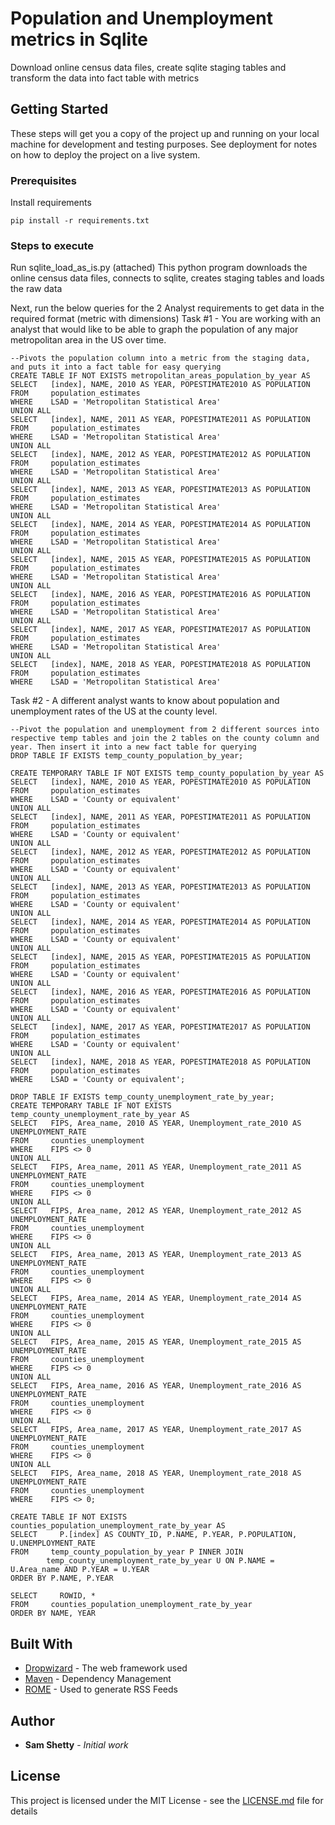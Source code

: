 # Population and Unemployment metrics in Sqlite 

Download online census data files, create sqlite staging tables and transform the data into fact table with metrics 

## Getting Started

These steps will get you a copy of the project up and running on your local machine for development and testing purposes. See deployment for notes on how to deploy the project on a live system.

### Prerequisites

Install requirements

```
pip install -r requirements.txt
```

### Steps to execute

Run sqlite_load_as_is.py (attached)
This python program downloads the online census data files, connects to sqlite, creates staging tables and loads the raw data

Next, run the below queries for the 2 Analyst requirements to get data in the required format (metric with dimensions) 
Task #1 - You are working with an analyst that would like to be able to graph the population of any major metropolitan area in the US over time. 
```
--Pivots the population column into a metric from the staging data, and puts it into a fact table for easy querying
CREATE TABLE IF NOT EXISTS metropolitan_areas_population_by_year AS
SELECT   [index], NAME, 2010 AS YEAR, POPESTIMATE2010 AS POPULATION
FROM     population_estimates
WHERE    LSAD = 'Metropolitan Statistical Area'
UNION ALL
SELECT   [index], NAME, 2011 AS YEAR, POPESTIMATE2011 AS POPULATION
FROM     population_estimates
WHERE    LSAD = 'Metropolitan Statistical Area'
UNION ALL
SELECT   [index], NAME, 2012 AS YEAR, POPESTIMATE2012 AS POPULATION
FROM     population_estimates
WHERE    LSAD = 'Metropolitan Statistical Area'
UNION ALL
SELECT   [index], NAME, 2013 AS YEAR, POPESTIMATE2013 AS POPULATION
FROM     population_estimates
WHERE    LSAD = 'Metropolitan Statistical Area'
UNION ALL
SELECT   [index], NAME, 2014 AS YEAR, POPESTIMATE2014 AS POPULATION
FROM     population_estimates
WHERE    LSAD = 'Metropolitan Statistical Area'
UNION ALL
SELECT   [index], NAME, 2015 AS YEAR, POPESTIMATE2015 AS POPULATION
FROM     population_estimates
WHERE    LSAD = 'Metropolitan Statistical Area'
UNION ALL
SELECT   [index], NAME, 2016 AS YEAR, POPESTIMATE2016 AS POPULATION
FROM     population_estimates
WHERE    LSAD = 'Metropolitan Statistical Area'
UNION ALL
SELECT   [index], NAME, 2017 AS YEAR, POPESTIMATE2017 AS POPULATION
FROM     population_estimates
WHERE    LSAD = 'Metropolitan Statistical Area'
UNION ALL
SELECT   [index], NAME, 2018 AS YEAR, POPESTIMATE2018 AS POPULATION
FROM     population_estimates
WHERE    LSAD = 'Metropolitan Statistical Area'

```
Task #2 - A different analyst wants to know about population and unemployment rates of the US at the county level.
```
--Pivot the population and unemployment from 2 different sources into respective temp tables and join the 2 tables on the county column and year. Then insert it into a new fact table for querying
DROP TABLE IF EXISTS temp_county_population_by_year;

CREATE TEMPORARY TABLE IF NOT EXISTS temp_county_population_by_year AS
SELECT   [index], NAME, 2010 AS YEAR, POPESTIMATE2010 AS POPULATION
FROM     population_estimates
WHERE    LSAD = 'County or equivalent'
UNION ALL
SELECT   [index], NAME, 2011 AS YEAR, POPESTIMATE2011 AS POPULATION
FROM     population_estimates
WHERE    LSAD = 'County or equivalent'
UNION ALL
SELECT   [index], NAME, 2012 AS YEAR, POPESTIMATE2012 AS POPULATION
FROM     population_estimates
WHERE    LSAD = 'County or equivalent'
UNION ALL
SELECT   [index], NAME, 2013 AS YEAR, POPESTIMATE2013 AS POPULATION
FROM     population_estimates
WHERE    LSAD = 'County or equivalent'
UNION ALL
SELECT   [index], NAME, 2014 AS YEAR, POPESTIMATE2014 AS POPULATION
FROM     population_estimates
WHERE    LSAD = 'County or equivalent'
UNION ALL
SELECT   [index], NAME, 2015 AS YEAR, POPESTIMATE2015 AS POPULATION
FROM     population_estimates
WHERE    LSAD = 'County or equivalent'
UNION ALL
SELECT   [index], NAME, 2016 AS YEAR, POPESTIMATE2016 AS POPULATION
FROM     population_estimates
WHERE    LSAD = 'County or equivalent'
UNION ALL
SELECT   [index], NAME, 2017 AS YEAR, POPESTIMATE2017 AS POPULATION
FROM     population_estimates
WHERE    LSAD = 'County or equivalent'
UNION ALL
SELECT   [index], NAME, 2018 AS YEAR, POPESTIMATE2018 AS POPULATION
FROM     population_estimates
WHERE    LSAD = 'County or equivalent';

DROP TABLE IF EXISTS temp_county_unemployment_rate_by_year;
CREATE TEMPORARY TABLE IF NOT EXISTS temp_county_unemployment_rate_by_year AS
SELECT   FIPS, Area_name, 2010 AS YEAR, Unemployment_rate_2010 AS UNEMPLOYMENT_RATE
FROM     counties_unemployment
WHERE    FIPS <> 0
UNION ALL
SELECT   FIPS, Area_name, 2011 AS YEAR, Unemployment_rate_2011 AS UNEMPLOYMENT_RATE
FROM     counties_unemployment
WHERE    FIPS <> 0
UNION ALL
SELECT   FIPS, Area_name, 2012 AS YEAR, Unemployment_rate_2012 AS UNEMPLOYMENT_RATE
FROM     counties_unemployment
WHERE    FIPS <> 0
UNION ALL
SELECT   FIPS, Area_name, 2013 AS YEAR, Unemployment_rate_2013 AS UNEMPLOYMENT_RATE
FROM     counties_unemployment
WHERE    FIPS <> 0
UNION ALL
SELECT   FIPS, Area_name, 2014 AS YEAR, Unemployment_rate_2014 AS UNEMPLOYMENT_RATE
FROM     counties_unemployment
WHERE    FIPS <> 0
UNION ALL
SELECT   FIPS, Area_name, 2015 AS YEAR, Unemployment_rate_2015 AS UNEMPLOYMENT_RATE
FROM     counties_unemployment
WHERE    FIPS <> 0
UNION ALL
SELECT   FIPS, Area_name, 2016 AS YEAR, Unemployment_rate_2016 AS UNEMPLOYMENT_RATE
FROM     counties_unemployment
WHERE    FIPS <> 0
UNION ALL
SELECT   FIPS, Area_name, 2017 AS YEAR, Unemployment_rate_2017 AS UNEMPLOYMENT_RATE
FROM     counties_unemployment
WHERE    FIPS <> 0
UNION ALL
SELECT   FIPS, Area_name, 2018 AS YEAR, Unemployment_rate_2018 AS UNEMPLOYMENT_RATE
FROM     counties_unemployment
WHERE    FIPS <> 0;

CREATE TABLE IF NOT EXISTS counties_population_unemployment_rate_by_year AS
SELECT     P.[index] AS COUNTY_ID, P.NAME, P.YEAR, P.POPULATION, U.UNEMPLOYMENT_RATE
FROM     temp_county_population_by_year P INNER JOIN
        temp_county_unemployment_rate_by_year U ON P.NAME = U.Area_name AND P.YEAR = U.YEAR
ORDER BY P.NAME, P.YEAR

SELECT     ROWID, *
FROM     counties_population_unemployment_rate_by_year
ORDER BY NAME, YEAR
```

## Built With

* [Dropwizard](http://www.dropwizard.io/1.0.2/docs/) - The web framework used
* [Maven](https://maven.apache.org/) - Dependency Management
* [ROME](https://rometools.github.io/rome/) - Used to generate RSS Feeds

## Author

* **Sam Shetty** - *Initial work* 

## License

This project is licensed under the MIT License - see the [LICENSE.md](LICENSE.md) file for details

